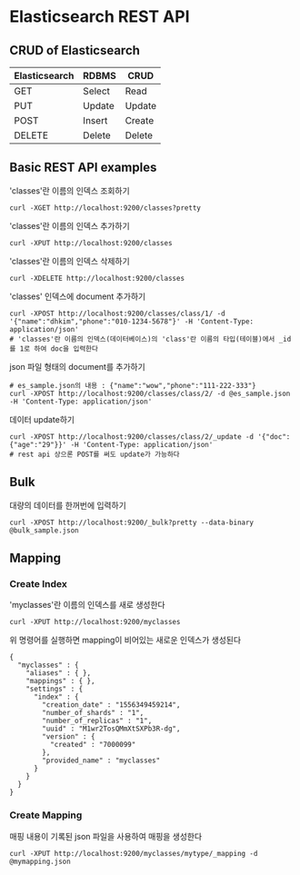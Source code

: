 # Elasticsearch REST API

## CRUD of Elasticsearch

Elasticsearch | RDBMS | CRUD
------------- | ----- | ----
GET | Select | Read
PUT | Update | Update
POST | Insert | Create
DELETE | Delete | Delete


## Basic REST API examples

'classes'란 이름의 인덱스 조회하기

    curl -XGET http://localhost:9200/classes?pretty

'classes'란 이름의 인덱스 추가하기
    
    curl -XPUT http://localhost:9200/classes
    
'classes'란 이름의 인덱스 삭제하기
    
    curl -XDELETE http://localhost:9200/classes
    
'classes' 인덱스에 document 추가하기
    
    curl -XPOST http://localhost:9200/classes/class/1/ -d '{"name":"dhkim","phone":"010-1234-5678"}' -H 'Content-Type: application/json'
    # 'classes'란 이름의 인덱스(데이터베이스)의 'class'란 이름의 타입(테이블)에서 _id를 1로 하여 doc을 입력한다
    
json 파일 형태의 document를 추가하기

    # es_sample.json의 내용 : {"name":"wow","phone":"111-222-333"}
    curl -XPOST http://localhost:9200/classes/class/2/ -d @es_sample.json -H 'Content-Type: application/json'
     
데이터 update하기

    curl -XPOST http://localhost:9200/classes/class/2/_update -d '{"doc":{"age":"29"}}' -H 'Content-Type: application/json'
    # rest api 상으론 POST를 써도 update가 가능하다

## Bulk

대량의 데이터를 한꺼번에 입력하기

    curl -XPOST http://localhost:9200/_bulk?pretty --data-binary @bulk_sample.json
    
## Mapping

### Create Index

'myclasses'란 이름의 인덱스를 새로 생성한다

    curl -XPUT http://localhost:9200/myclasses

위 명령어를 실행하면 mapping이 비어있는 새로운 인덱스가 생성된다

    {
      "myclasses" : {
        "aliases" : { },
        "mappings" : { },
        "settings" : {
          "index" : {
            "creation_date" : "1556349459214",
            "number_of_shards" : "1",
            "number_of_replicas" : "1",
            "uuid" : "M1wr2TosQMmXtSXPb3R-dg",
            "version" : {
              "created" : "7000099"
            },
            "provided_name" : "myclasses"
          }
        }
      }
    }

### Create Mapping

매핑 내용이 기록된 json 파일을 사용하여 매핑을 생성한다

    curl -XPUT http://localhost:9200/myclasses/mytype/_mapping -d @mymapping.json  